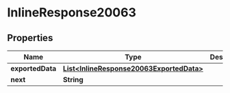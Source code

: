 

# InlineResponse20063


## Properties

Name | Type | Description | Notes
------------ | ------------- | ------------- | -------------
**exportedData** | [**List&lt;InlineResponse20063ExportedData&gt;**](InlineResponse20063ExportedData.md) |  |  [optional]
**next** | **String** |  |  [optional]



